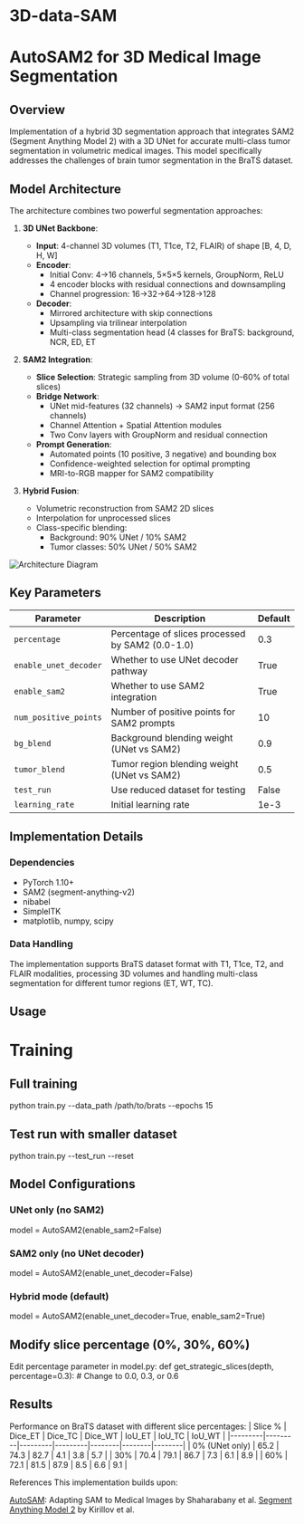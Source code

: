 # 3D-data-SAM

# AutoSAM2 for 3D Medical Image Segmentation

## Overview
Implementation of a hybrid 3D segmentation approach that integrates SAM2 (Segment Anything Model 2) with a 3D UNet for accurate multi-class tumor segmentation in volumetric medical images. This model specifically addresses the challenges of brain tumor segmentation in the BraTS dataset.

## Model Architecture

The architecture combines two powerful segmentation approaches:

1. **3D UNet Backbone**:
   - **Input**: 4-channel 3D volumes (T1, T1ce, T2, FLAIR) of shape [B, 4, D, H, W]
   - **Encoder**: 
     - Initial Conv: 4→16 channels, 5×5×5 kernels, GroupNorm, ReLU
     - 4 encoder blocks with residual connections and downsampling
     - Channel progression: 16→32→64→128→128
   - **Decoder**:
     - Mirrored architecture with skip connections
     - Upsampling via trilinear interpolation
     - Multi-class segmentation head (4 classes for BraTS: background, NCR, ED, ET

2. **SAM2 Integration**:
   - **Slice Selection**: Strategic sampling from 3D volume (0-60% of total slices)
   - **Bridge Network**:
     - UNet mid-features (32 channels) → SAM2 input format (256 channels)
     - Channel Attention + Spatial Attention modules
     - Two Conv layers with GroupNorm and residual connection
   - **Prompt Generation**:
     - Automated points (10 positive, 3 negative) and bounding box
     - Confidence-weighted selection for optimal prompting
     - MRI-to-RGB mapper for SAM2 compatibility
3. **Hybrid Fusion**:
   - Volumetric reconstruction from SAM2 2D slices
   - Interpolation for unprocessed slices
   - Class-specific blending:
     - Background: 90% UNet / 10% SAM2
     - Tumor classes: 50% UNet / 50% SAM2

![Architecture Diagram](assets/architecture.png)

## Key Parameters

| Parameter | Description | Default |
|-----------|-------------|---------|
| `percentage` | Percentage of slices processed by SAM2 (0.0-1.0) | 0.3 |
| `enable_unet_decoder` | Whether to use UNet decoder pathway | True |
| `enable_sam2` | Whether to use SAM2 integration | True |
| `num_positive_points` | Number of positive points for SAM2 prompts | 10 |
| `bg_blend` | Background blending weight (UNet vs SAM2) | 0.9 |
| `tumor_blend` | Tumor region blending weight (UNet vs SAM2) | 0.5 |
| `test_run` | Use reduced dataset for testing | False |
| `learning_rate` | Initial learning rate | 1e-3 |

## Implementation Details

### Dependencies
- PyTorch 1.10+
- SAM2 (segment-anything-v2)
- nibabel
- SimpleITK
- matplotlib, numpy, scipy

### Data Handling
The implementation supports BraTS dataset format with T1, T1ce, T2, and FLAIR modalities, processing 3D volumes and handling multi-class segmentation for different tumor regions (ET, WT, TC).

## Usage

# Training
## Full training
python train.py --data_path /path/to/brats --epochs 15

## Test run with smaller dataset
python train.py --test_run --reset

## Model Configurations

### UNet only (no SAM2)
model = AutoSAM2(enable_sam2=False)

### SAM2 only (no UNet decoder)
model = AutoSAM2(enable_unet_decoder=False)

### Hybrid mode (default)
model = AutoSAM2(enable_unet_decoder=True, enable_sam2=True)

## Modify slice percentage (0%, 30%, 60%)
Edit percentage parameter in model.py:
def get_strategic_slices(depth, percentage=0.3): # Change to 0.0, 0.3, or 0.6



## Results
Performance on BraTS dataset with different slice percentages:
| Slice % | Dice_ET | Dice_TC | Dice_WT | IoU_ET | IoU_TC | IoU_WT |
|---------|---------|---------|---------|--------|--------|--------|
| 0% (UNet only) | 65.2 | 74.3 | 82.7 | 4.1 | 3.8 | 5.7 |
| 30% | 70.4 | 79.1 | 86.7 | 7.3 | 6.1 | 8.9 |
| 60% | 72.1 | 81.5 | 87.9 | 8.5 | 6.6 | 9.1 |


References
This implementation builds upon:

[AutoSAM]([url](https://github.com/talshaharabany/AutoSAM)): Adapting SAM to Medical Images by Shaharabany et al.
[Segment Anything Model 2]([url](https://github.com/facebookresearch/sam2)) by Kirillov et al.
